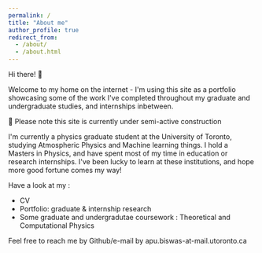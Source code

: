 ```yaml
---
permalink: /
title: "About me"
author_profile: true
redirect_from: 
  - /about/
  - /about.html
---
```


Hi there! 👋

Welcome to my home on the internet - I'm using this site as a portfolio showcasing some of the work I've completed throughout my graduate and undergraduate studies, and internships inbetween.

🚧 Please note this site is currently under semi-active construction

I'm currently a physics graduate student at the University of Toronto, studying Atmospheric Physics and Machine learning things. I hold a Masters in Physics, and have spent most of my time in education or research internships. I've been lucky to learn at these institutions, and hope more good fortune comes my way!

Have a look at my :
- CV
- Portfolio: graduate & internship research
- Some graduate and undergradutae coursework : Theoretical and Computational Physics

Feel free to reach me by Github/e-mail by apu.biswas-at-mail.utoronto.ca
